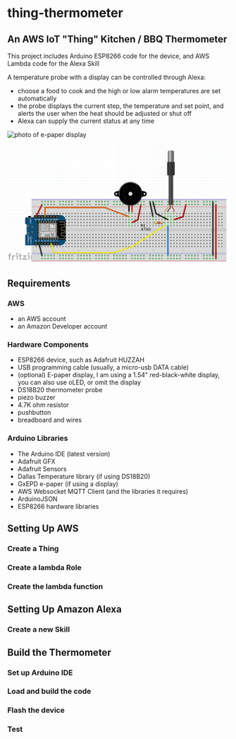 # thing-thermometer

## An AWS IoT "Thing" Kitchen / BBQ Thermometer

This project includes Arduino ESP8266 code for the device,
and AWS Lambda code for the Alexa Skill

A temperature probe with a display can be controlled through Alexa:
- choose a food to cook and the high or low alarm temperatures are set automatically
- the probe displays the current step, the temperature and set point, and alerts the user when the heat should be adjusted or shut off
- Alexa can supply the current status at any time

![photo of e-paper display](img/display?raw=true "Thermometer probe display")

![Fritzing breadboard diagram](img/fritzing-nodisplay.png?raw=true "Breadboard (without e-paper)")

## Requirements
### AWS
- an AWS account
- an Amazon Developer account
### Hardware Components
- ESP8266 device, such as Adafruit HUZZAH
- USB programming cable (usually, a micro-usb DATA cable)
- (optional) E-paper display, I am using a 1.54" red-black-white display, you can also use oLED, or omit the display
- DS18B20 thermometer probe
- piezo buzzer
- 4.7K ohm resistor
- pushbutton
- breadboard and wires
### Arduino Libraries
- The Arduino IDE (latest version)
- Adafruit GFX
- Adafruit Sensors
- Dallas Temperature library (if using DS18B20)
- GxEPD e-paper (if using a display)
- AWS Websocket MQTT Client (and the libraries it requires)
- ArduinoJSON
- ESP8266 hardware libraries

## Setting Up AWS
### Create a Thing
### Create a lambda Role
### Create the lambda function
## Setting Up Amazon Alexa
### Create a new Skill
## Build the Thermometer
### Set up Arduino IDE
### Load and build the code
### Flash the device
### Test
